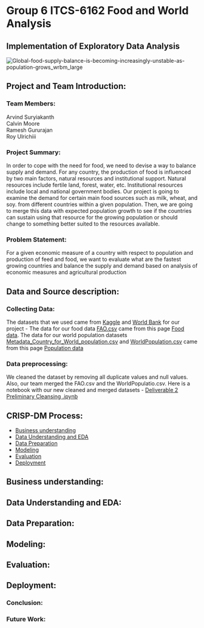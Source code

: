 # Group 6 ITCS-6162 Food and World Analysis
## Implementation of Exploratory Data Analysis

![Global-food-supply-balance-is-becoming-increasingly-unstable-as-population-grows_wrbm_large](https://user-images.githubusercontent.com/54337476/144952418-cb336eb3-def8-41c3-93db-19e16015e007.jpg)

## Project and Team Introduction:

### Team Members: 
Arvind Suryiakanth  
Calvin Moore  
Ramesh Gururajan  
Roy Ulrichiii

### Project Summary:
In order to cope with the need for food, we need to devise a way to balance supply and demand. For any country, the production of food is influenced by two main factors, natural resources and institutional support. Natural resources include fertile land, forest, water, etc. Institutional resources include local and national government bodies. Our project is going to examine the demand for certain main food sources such as milk, wheat, and soy. from different countries within a given population. Then, we are going to merge this data with expected population growth to see if the countries can sustain using that resource for the growing population or should change to something better suited to the resources available.

### Problem Statement:
For a given economic measure of a country with respect to population 
and production of feed and food, we want to evaluate what are the fastest growing countries and balance the supply and demand based on analysis of economic measures and agricultural production

## Data and Source description:

### Collecting Data:
The datasets that we used came from [Kaggle](https://www.kaggle.com/) and [World Bank](https://www.worldbank.org/en/home) for our project - The data for our food data [FAO.csv](https://github.com/ramkguru97/Group_6_6162/blob/main/FAO.csv) came from this page [Food data](https://www.kaggle.com/dorbicycle/world-foodfeed-production). The data for our world population datasets [Metadata_Country_for_World_population.csv](https://github.com/ramkguru97/Group_6_6162/blob/main/Metadata_Country_for_World_population.csv) and [WorldPopulation.csv](https://github.com/ramkguru97/Group_6_6162/blob/main/WorldPopulation.csv) came from this page [Population data](https://data.worldbank.org/indicator/SP.POP.TOTL)

### Data preprocessing:
We cleaned the dataset by removing all duplicate values and null values. Also, our team merged the FAO.csv and the WorldPopulatio.csv. Here is a notebook with our new cleaned and merged datasets - [Deliverable 2 Preliminary Cleansing .ipynb](https://github.com/ramkguru97/Group_6_6162/blob/main/Deliverable%202%20Preliminary%20Cleansing%20.ipynb)

## CRISP-DM Process:
- [Business understanding](https://github.com/ramkguru97/Group_6_6162#business-understanding)
- [Data Understanding and EDA](https://github.com/ramkguru97/Group_6_6162#data-understanding-and-eda)
- [Data Preparation](https://github.com/ramkguru97/Group_6_6162#data-preparation)
- [Modeling](https://github.com/ramkguru97/Group_6_6162#modeling)
- [Evaluation](https://github.com/ramkguru97/Group_6_6162#evaluation)
- [Deployment](https://github.com/ramkguru97/Group_6_6162#deployment)

## Business understanding:

## Data Understanding and EDA:

## Data Preparation:

## Modeling:

## Evaluation:

## Deployment:

### Conclusion:

### Future Work:
